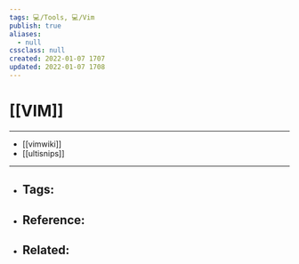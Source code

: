```yaml
---
tags: 💻️/Tools, 💻️/Vim
publish: true
aliases:
  - null
cssclass: null
created: 2022-01-07 1707
updated: 2022-01-07 1708
---
```


# [[VIM]]

---

- [[vimwiki]]
- [[ultisnips]]

---

- Tags: 
	- 
- Reference:
	- 
- Related:
	- 
